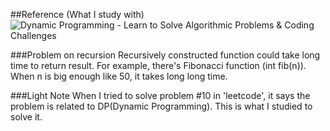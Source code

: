 ##Reference (What I study with)
![Dynamic Programming - Learn to Solve Algorithmic Problems & Coding Challenges](https://www.youtube.com/watch?v=oBt53YbR9Kk)


###Problem on recursion
Recursively constructed function could take long time to return result.
For example, there's Fibonacci function (int fib(n)).
When n is big enough like 50, it takes long long time.


###Light Note
When I tried to solve problem #10 in 'leetcode', it says the problem is related to DP(Dynamic Programming).
This is what I studied to solve it.

